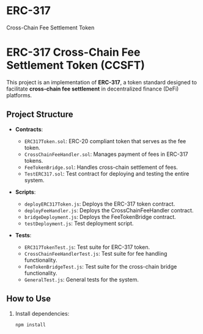 # ERC-317
Cross-Chain Fee Settlement Token
# ERC-317 Cross-Chain Fee Settlement Token (CCSFT)

This project is an implementation of **ERC-317**, a token standard designed to facilitate **cross-chain fee settlement** in decentralized finance (DeFi) platforms.

## Project Structure

- **Contracts**:
  - `ERC317Token.sol`: ERC-20 compliant token that serves as the fee token.
  - `CrossChainFeeHandler.sol`: Manages payment of fees in ERC-317 tokens.
  - `FeeTokenBridge.sol`: Handles cross-chain settlement of fees.
  - `TestERC317.sol`: Test contract for deploying and testing the entire system.
  
- **Scripts**:
  - `deployERC317Token.js`: Deploys the ERC-317 token contract.
  - `deployFeeHandler.js`: Deploys the CrossChainFeeHandler contract.
  - `bridgeDeployment.js`: Deploys the FeeTokenBridge contract.
  - `testDeployment.js`: Test deployment script.
  
- **Tests**:
  - `ERC317TokenTest.js`: Test suite for ERC-317 token.
  - `CrossChainFeeHandlerTest.js`: Test suite for fee handling functionality.
  - `FeeTokenBridgeTest.js`: Test suite for the cross-chain bridge functionality.
  - `GeneralTest.js`: General tests for the system.

## How to Use

1. Install dependencies:
   ```bash
   npm install
